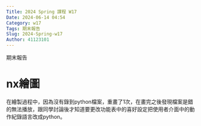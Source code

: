 ```yaml
---
Title: 2024 Spring 課程 W17
Date: 2024-06-14 04:54
Category: w17
Tags: 期末報告
Slug: 2024-Spring-w17
Author: 41123101
---
```


期末報告

<!-- PELICAN_END_SUMMARY -->
# nx繪圖
在繪製過程中，因為沒有錄到python檔案，重畫了1次，在畫完之後發現檔案是錯的無法播放，跟同學討論後才知道要更改功能表中的喜好設定把使用者介面中的動作紀錄語言改成python。